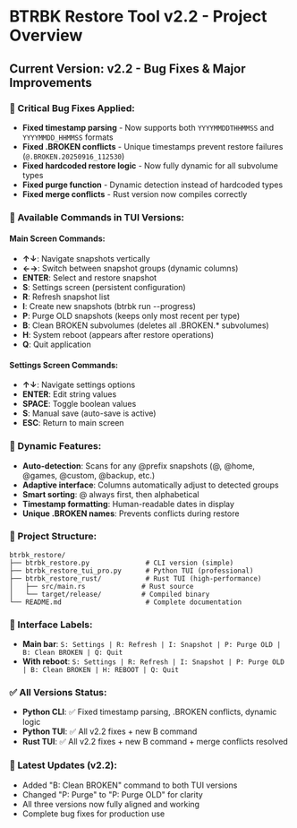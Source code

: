 # BTRBK Restore Tool v2.2 - Project Overview

## Current Version: v2.2 - Bug Fixes & Major Improvements

### 🐛 Critical Bug Fixes Applied:
- **Fixed timestamp parsing** - Now supports both `YYYYMMDDTHHMMSS` and `YYYYMMDD_HHMMSS` formats
- **Fixed .BROKEN conflicts** - Unique timestamps prevent restore failures (`@.BROKEN.20250916_112530`)
- **Fixed hardcoded restore logic** - Now fully dynamic for all subvolume types
- **Fixed purge function** - Dynamic detection instead of hardcoded types
- **Fixed merge conflicts** - Rust version now compiles correctly

### 🎯 Available Commands in TUI Versions:

#### Main Screen Commands:
- **↑↓**: Navigate snapshots vertically
- **←→**: Switch between snapshot groups (dynamic columns)
- **ENTER**: Select and restore snapshot
- **S**: Settings screen (persistent configuration)
- **R**: Refresh snapshot list
- **I**: Create new snapshots (btrbk run --progress)
- **P**: Purge OLD snapshots (keeps only most recent per type)
- **B**: Clean BROKEN subvolumes (deletes all .BROKEN.* subvolumes)
- **H**: System reboot (appears after restore operations)
- **Q**: Quit application

#### Settings Screen Commands:
- **↑↓**: Navigate settings options
- **ENTER**: Edit string values
- **SPACE**: Toggle boolean values
- **S**: Manual save (auto-save is active)
- **ESC**: Return to main screen

### 🔧 Dynamic Features:
- **Auto-detection**: Scans for any @prefix snapshots (@, @home, @games, @custom, @backup, etc.)
- **Adaptive interface**: Columns automatically adjust to detected groups
- **Smart sorting**: @ always first, then alphabetical
- **Timestamp formatting**: Human-readable dates in display
- **Unique .BROKEN names**: Prevents conflicts during restore

### 📁 Project Structure:
```
btrbk_restore/
├── btrbk_restore.py              # CLI version (simple)
├── btrbk_restore_tui_pro.py      # Python TUI (professional)
├── btrbk_restore_rust/           # Rust TUI (high-performance)
│   ├── src/main.rs              # Rust source
│   └── target/release/          # Compiled binary
└── README.md                     # Complete documentation
```

### 🎨 Interface Labels:
- **Main bar**: `S: Settings | R: Refresh | I: Snapshot | P: Purge OLD | B: Clean BROKEN | Q: Quit`
- **With reboot**: `S: Settings | R: Refresh | I: Snapshot | P: Purge OLD | B: Clean BROKEN | H: REBOOT | Q: Quit`

### ✅ All Versions Status:
- **Python CLI**: ✅ Fixed timestamp parsing, .BROKEN conflicts, dynamic logic
- **Python TUI**: ✅ All v2.2 fixes + new B command
- **Rust TUI**: ✅ All v2.2 fixes + new B command + merge conflicts resolved

### 🚀 Latest Updates (v2.2):
- Added "B: Clean BROKEN" command to both TUI versions
- Changed "P: Purge" to "P: Purge OLD" for clarity
- All three versions now fully aligned and working
- Complete bug fixes for production use
